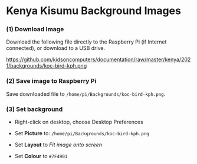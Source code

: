 # Kenya Kisumu Background Images

### (1) Download Image

Download the following file directly to the Raspberry Pi (if Internet connected), or download to a USB drive.

https://github.com/kidsoncomputers/documentation/raw/master/kenya/2021/backgrounds/koc-bird-kph.png

### (2) Save image to Raspberry Pi

Save downloaded file to `/home/pi/Backgrounds/koc-bird-kph.png`.

### (3) Set background

- Right-click on desktop, choose Desktop Preferences

- Set **Picture** to: `/home/pi/Backgrounds/koc-bird-kph.png`

- Set **Layout** to _Fit image onto screen_

- Set **Colour** to `#7F4901`
 
